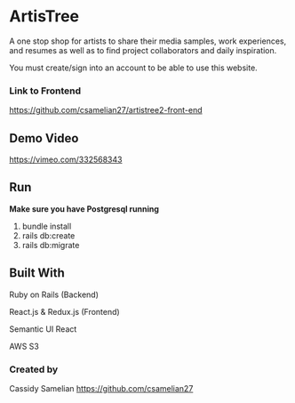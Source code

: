 # ArtisTree

A one stop shop for artists to share their media samples, work experiences, and resumes as well as to find project collaborators and daily inspiration.

You must create/sign into an account to be able to use this website.

### Link to Frontend
https://github.com/csamelian27/artistree2-front-end

## Demo Video
https://vimeo.com/332568343



## Run
**Make sure you have Postgresql running**
1. bundle install
2. rails db:create
3. rails db:migrate

## Built With
Ruby on Rails (Backend)

React.js & Redux.js (Frontend)

Semantic UI React

AWS S3

### Created by
Cassidy Samelian https://github.com/csamelian27
